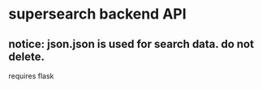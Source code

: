 # supersearch backend API

## notice: json.json is used for search data. do not delete. 
requires flask
